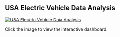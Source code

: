## USA Electric Vehicle Data Analysis

[![USA Electric Vehicle Data Analysis](https://public.tableau.com/static/images/US/USEVDataAnalysis/Dashboard1/1.png)](https://public.tableau.com/views/USEVDataAnalysis/Dashboard1?:language=en-GB&:sid=&:redirect=auth&:display_count=n&:origin=viz_share_link)

Click the image to view the interactive dashboard.
